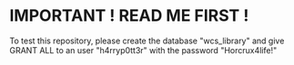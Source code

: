 # IMPORTANT ! READ ME FIRST !

To test this repository, please create the database "wcs_library" and give GRANT ALL to an user "h4rryp0tt3r" with the password "Horcrux4life!"
